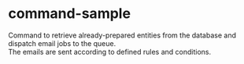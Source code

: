 # command-sample

Command to retrieve already-prepared entities from the database and dispatch email jobs to the queue.  
The emails are sent according to defined rules and conditions.
